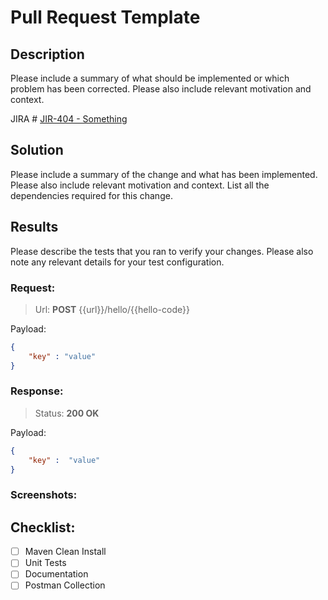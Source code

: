 # Pull Request Template

## Description

Please include a summary of what should be implemented or which problem has been corrected. Please also include relevant motivation and context.

JIRA # [JIR-404 - Something](url)

## Solution

Please include a summary of the change and what has been implemented. Please also include relevant motivation and context. List all the dependencies required for this change.

## Results

Please describe the tests that you ran to verify your changes. Please also note any relevant details for your test configuration.

### Request:
> Url: **POST** {{url}}/hello/{{hello-code}}

Payload:
```json
{
    "key" : "value"
}
```
### Response:
> Status: **200 OK**

Payload:
```json
{
    "key" :  "value"
}
```
### Screenshots:

## Checklist:

- [ ] Maven Clean Install
- [ ] Unit Tests
- [ ] Documentation
- [ ] Postman Collection
